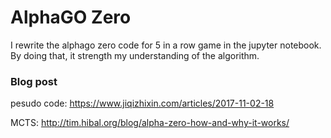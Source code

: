 # AlphaGO Zero

I rewrite the alphago zero code for 5 in a row game in the jupyter notebook. By doing that, it
strength my understanding of the algorithm.

### Blog post
pesudo code: https://www.jiqizhixin.com/articles/2017-11-02-18 


MCTS: http://tim.hibal.org/blog/alpha-zero-how-and-why-it-works/
